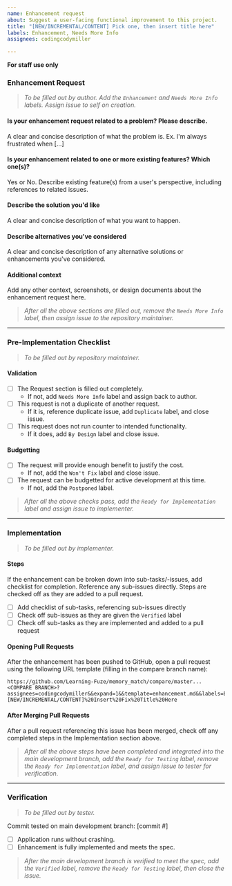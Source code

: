 ```yaml
---
name: Enhancement request
about: Suggest a user-facing functional improvement to this project.
title: "[NEW/INCREMENTAL/CONTENT] Pick one, then insert title here"
labels: Enhancement, Needs More Info
assignees: codingcodymiller

---
```


**For staff use only**

### Enhancement Request
> _To be filled out by author. Add the `Enhancement` and `Needs More Info` labels. Assign issue to self on creation._

#### **Is your enhancement request related to a problem? Please describe.**
A clear and concise description of what the problem is. Ex. I'm always frustrated when [...]

#### **Is your enhancement related to one or more existing features? Which one(s)?**
Yes or No. Describe existing feature(s) from a user's perspective, including references to related issues.

#### **Describe the solution you'd like**
A clear and concise description of what you want to happen.

#### **Describe alternatives you've considered**
A clear and concise description of any alternative solutions or enhancements you've considered.

#### **Additional context**
Add any other context, screenshots, or design documents about the enhancement request here.

> _After all the above sections are filled out, remove the `Needs More Info` label, then assign issue to the repository maintainer._

---

### Pre-Implementation Checklist
> _To be filled out by repository maintainer._

#### **Validation**
- [ ] The Request section is filled out completely.
  - If not, add `Needs More Info` label and assign back to author.
- [ ] This request is not a duplicate of another request.
  - If it is, reference duplicate issue, add `Duplicate` label, and close issue.
- [ ] This request does not run counter to intended functionality.
  - If it does, add `By Design` label and close issue.

#### **Budgetting**
- [ ] The request will provide enough benefit to justify the cost.
  - If not, add the `Won't Fix` label and close issue.
- [ ] The request can be budgetted for active development at this time.
  - If not, add the `Postponed` label.

> _After all the above checks pass, add the `Ready for Implementation` label and assign issue to implementer._

---

### Implementation
> _To be filled out by implementer._

#### **Steps**
If the enhancement can be broken down into sub-tasks/-issues, add checklist for completion. Reference any sub-issues directly. Steps are checked off as they are added to a pull request.
- [ ] Add checklist of sub-tasks, referencing sub-issues directly
- [ ] Check off sub-issues as they are given the `Verified` label
- [ ] Check off sub-tasks as they are implemented and added to a pull request

#### **Opening Pull Requests**
After the enhancement has been pushed to GitHub, open a pull request using the following URL template (filling in the compare branch name):
```
https://github.com/Learning-Fuze/memory_match/compare/master...<COMPARE BRANCH>?assignees=codingcodymiller&&expand=1&&template=enhancement.md&&labels=Enhancement+Needs%20More%20Info&&title=[NEW/INCREMENTAL/CONTENT]%20Insert%20Fix%20Title%20Here
```

#### **After Merging Pull Requests**
After a pull request referencing this issue has been merged, check off any completed steps in the Implementation section above.

> _After all the above steps have been completed and integrated into the main development branch, add the `Ready for Testing` label, remove the `Ready for Implementation` label, and assign issue to tester for verification._

---

### Verification
> _To be filled out by tester._

Commit tested on main development branch: [commit #]
- [ ] Application runs without crashing.
- [ ] Enhancement is fully implemented and meets the spec.

> _After the main development branch is verified to meet the spec, add the `Verified` label, remove the `Ready for Testing` label, then close the issue._
